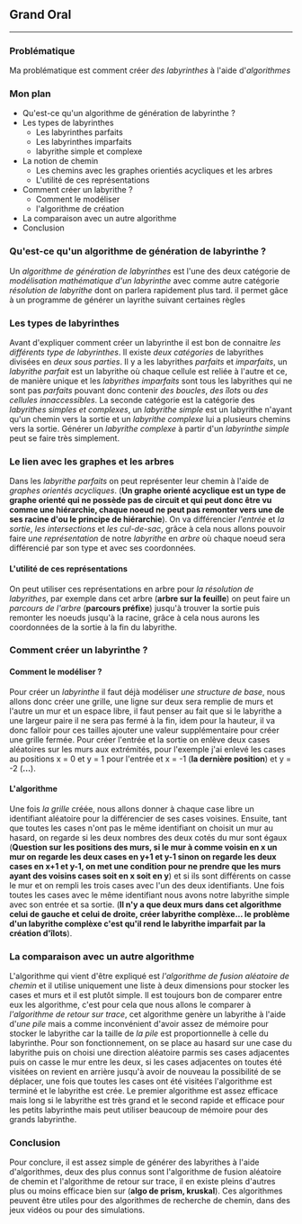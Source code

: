 


## Grand Oral

---


### Problématique

Ma problématique est comment créer *des labyrinthes* à l'aide d'*algorithmes*

### Mon plan 

- Qu'est-ce qu'un algorithme de génération de labyrinthe ?
- Les types de labyrinthes
	- Les labyrinthes parfaits
	- Les labyrinthes imparfaits
	- labyrithe simple et complexe
- La notion de chemin
	- Les chemins avec les graphes orientiés acycliques et les arbres
	- L'utilité de ces représentations
- Comment créer un labyrithe ?
	- Comment le modéliser
	- l'algorithme de création
- La comparaison avec un autre algorithme
- Conclusion

### Qu'est-ce qu'un algorithme de génération de labyrinthe ?

Un *algorithme de génération de labyrinthes* est l'une des deux catégorie de *modélisation mathématique d'un labyrinthe* avec comme autre catégorie *résolution de labyrithe* dont on parlera rapidement plus tard. il permet gâce à un programme de générer un layrithe suivant certaines règles

### Les types de labyrinthes

Avant d'expliquer comment créer un labyrinthe il est bon de connaitre *les différents type de labyrinthes*. Il existe *deux catégories* de labyrithes divisées en *deux sous parties*. Il y a les labyrithes *parfaits* et *imparfaits*, un *labyrithe parfait* est un labyrithe où chaque cellule est reliée à l'autre et ce, de manière unique et les *labyrithes imparfaits* sont tous les labyrithes qui ne sont pas *parfaits* pouvant donc contenir *des boucles*, *des îlots* ou *des cellules innaccessibles*. La seconde catégorie est la catégorie des *labyrithes simples et complexes*, un *labyrithe simple* est un labyrithe n'ayant qu'un chemin vers la sortie et un *labyrithe complexe* lui a plusieurs chemins vers la sortie. Générer un *labyrithe complexe* à partir d'un *labyrinthe simple* peut se faire très simplement.

### Le lien avec les graphes et les arbres

Dans les *labyrithe parfaits* on peut représenter leur chemin à l'aide de *graphes orientés acycliques*. (**Un graphe orienté acyclique est un type de graphe orienté qui ne possède pas de circuit et qui peut donc être vu comme une hiérarchie, chaque noeud ne peut pas remonter vers une de ses racine d'ou le principe de hiérarchie**). On va différencier *l'entrée* et *la sortie*, *les intersections* et *les cul-de-sac*, grâce à cela nous allons pouvoir faire *une représentation* de notre *labyrithe* en *arbre* où chaque noeud sera différencié par son type et avec ses coordonnées.

#### L'utilité de ces représentations

On peut utiliser ces représentations en arbre pour *la résolution de labyrithes*, par exemple dans cet arbre (**arbre sur la feuille**) on peut faire un *parcours de l'arbre* (**parcours préfixe**) jusqu'à trouver la sortie puis remonter les noeuds jusqu'à la racine, grâce à cela nous aurons les coordonnées de la sortie à la fin du labyrithe. 

### Comment créer un labyrinthe ?

#### Comment le modéliser ?

Pour créer un *labyrinthe* il faut déjà modéliser *une structure de base*, nous allons donc créer une grille, une ligne sur deux sera remplie de murs et l'autre un mur et un espace libre, il faut penser au fait que si le labyrithe a une largeur paire il ne sera pas fermé à la fin, idem pour la hauteur, il va donc falloir pour ces tailles ajouter une valeur supplémentaire pour créer une grille fermée. Pour créer l'entrée et la sortie on enlève deux cases aléatoires sur les murs aux extrémités, pour l'exemple j'ai enlevé les cases au positions x = 0 et y = 1 pour l'entrée et x = -1 (**la dernière position**) et y = -2 (**...**).

#### L'algorithme

Une fois *la grille* créée, nous allons donner à chaque case libre un identifiant aléatoire pour la différencier de ses cases voisines. Ensuite, tant que toutes les cases n'ont pas le même identifiant on choisit un mur au hasard, on regarde si les deux nombres des deux cotés du mur sont égaux (**Question sur les positions des murs, si le mur à comme voisin en x un mur on regarde les deux cases en y+1 et y-1 sinon on regarde les deux cases en x+1 et y-1,  on met une condition pour ne prendre que les murs ayant des voisins cases soit en x soit en y**) et si ils sont différents on casse le mur et on rempli les trois cases avec l'un des deux identifiants. Une fois toutes les cases avec le même identifiant nous avons notre labyrithe simple avec son entrée et sa sortie. (**Il n'y a que deux murs dans cet algorithme celui de gauche et celui de droite, créer labyrithe complèxe... le problème d'un labyrithe complèxe c'est qu'il rend le labyrithe imparfait par la création d'îlots**).

### La comparaison avec un autre algorithme

L'algorithme qui vient d'être expliqué est *l'algorithme de fusion aléatoire de chemin* et il utilise uniquement une liste à deux dimensions pour stocker les cases et murs et il est plutôt simple. Il est toujours bon de comparer entre eux les algorithme, c'est pour cela que nous allons le comparer à *l'algorithme de retour sur trace*, cet algorithme genère un labyrithe à l'aide d'*une pile* mais a comme inconvénient d'avoir assez de mémoire pour stocker le labyrithe car la taille de *la pile* est proportionnelle à celle du labyrinthe. Pour son fonctionnement, on se place au hasard sur une case du labyrithe puis on choisi une direction aléatoire parmis ses cases adjacentes puis on casse le mur entre les deux, si les cases adjacentes on toutes été visitées on revient en arrière jusqu'à avoir de nouveau la possibilité de se déplacer, une fois que toutes les cases ont été visitées l'algorithme est terminé et le labyrithe est crée. Le premier algorithme est assez efficace mais long si le labyrithe est très grand et le second rapide et efficace pour les petits labyrinthe mais peut utiliser beaucoup de mémoire pour des grands labyrinthe.

### Conclusion

Pour conclure, il est assez simple de générer des labyrithes à l'aide d'algorithmes, deux des plus connus sont l'algorithme de fusion aléatoire de chemin et l'algorithme de retour sur trace, il en existe pleins d'autres plus ou moins efficace bien sur (**algo de prism, kruskal**). Ces algorithmes peuvent être utiles pour des algorithmes de recherche de chemin, dans des jeux vidéos ou pour des simulations.